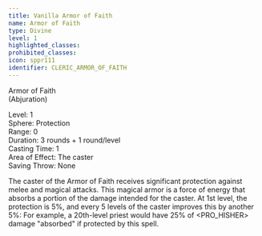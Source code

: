 ```yaml
---
title: Vanilla Armor of Faith
name: Armor of Faith
type: Divine
level: 1
highlighted_classes: 
prohibited_classes: 
icon: sppr111
identifier: CLERIC_ARMOR_OF_FAITH
---
```

Armor of Faith  
(Abjuration)  
  
Level: 1  
Sphere: Protection  
Range: 0  
Duration: 3 rounds + 1 round/level   
Casting Time: 1  
Area of Effect: The caster  
Saving Throw: None   
  
The caster of the Armor of Faith receives significant protection against melee and magical attacks. This magical armor is a force of energy that absorbs a portion of the damage intended for the caster. At 1st level, the protection is 5%, and every 5 levels of the caster improves this by another 5%: For example, a 20th-level priest would have 25% of &lt;PRO_HISHER&gt; damage "absorbed" if protected by this spell.  
